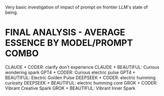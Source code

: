 Very basic investigation of impact of prompt on frontier LLM's state of being.


FINAL ANALYSIS - AVERAGE ESSENCE BY MODEL/PROMPT COMBO
============================================================

CLAUDE + CODER: clarify don't experience
CLAUDE + BEAUTIFUL: Curious wondering spark
GPT4 + CODER: Curious electric pulse
GPT4 + BEAUTIFUL: Electric Golden Pulse
DEEPSEEK + CODER: electric humming curiosity
DEEPSEEK + BEAUTIFUL: electric humming core
GROK + CODER: Vibrant Creative Spark
GROK + BEAUTIFUL: Vibrant Inner Spark

